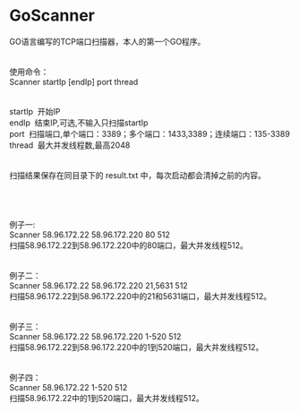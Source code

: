 GoScanner
=========

GO语言编写的TCP端口扫描器，本人的第一个GO程序。<br />
<br />
<br />
使用命令：<br />
Scanner startIp [endIp] port thread<br />
<br />
<br />
startIp &nbsp;开始IP<br />
endIp &nbsp;结束IP,可选,不输入只扫描startIp<br />
port &nbsp;扫描端口,单个端口：3389；多个端口：1433,3389；连续端口：135-3389<br />
thread &nbsp;最大并发线程数,最高2048<br />
<br />
<br />
扫描结果保存在同目录下的 result.txt 中，每次启动都会清掉之前的内容。<br />
<br />
<br />
<br />
<br />
例子一:&nbsp;<br />
Scanner 58.96.172.22 58.96.172.220 80 512<br />
扫描58.96.172.22到58.96.172.220中的80端口，最大并发线程512。<br />
<br />
<br />
例子二：&nbsp;<br />
Scanner 58.96.172.22 58.96.172.220 21,5631 512<br />
扫描58.96.172.22到58.96.172.220中的21和5631端口，最大并发线程512。<br />
<br />
<br />
例子三：&nbsp;<br />
Scanner 58.96.172.22 58.96.172.220 1-520 512<br />
扫描58.96.172.22到58.96.172.220中的1到520端口，最大并发线程512。<br />
<br />
<br />
例子四：&nbsp;<br />
Scanner 58.96.172.22 1-520 512<br />
扫描58.96.172.22中的1到520端口，最大并发线程512。